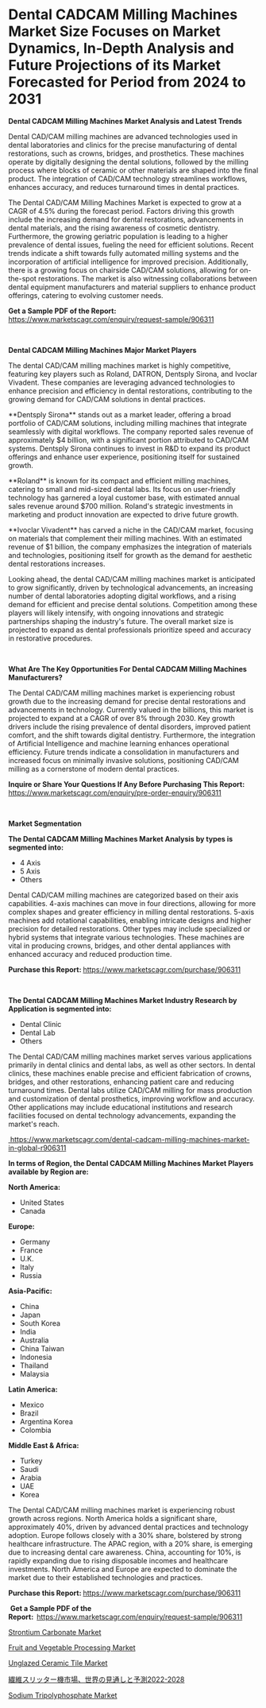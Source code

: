 <p><h1>Dental CADCAM Milling Machines Market Size Focuses on Market Dynamics, In-Depth Analysis and Future Projections of its Market Forecasted for Period from 2024 to 2031</h1></p><p><strong>Dental CADCAM Milling Machines Market Analysis and Latest Trends</strong></p>
<p><p>Dental CAD/CAM milling machines are advanced technologies used in dental laboratories and clinics for the precise manufacturing of dental restorations, such as crowns, bridges, and prosthetics. These machines operate by digitally designing the dental solutions, followed by the milling process where blocks of ceramic or other materials are shaped into the final product. The integration of CAD/CAM technology streamlines workflows, enhances accuracy, and reduces turnaround times in dental practices.</p><p>The Dental CAD/CAM Milling Machines Market is expected to grow at a CAGR of 4.5% during the forecast period. Factors driving this growth include the increasing demand for dental restorations, advancements in dental materials, and the rising awareness of cosmetic dentistry. Furthermore, the growing geriatric population is leading to a higher prevalence of dental issues, fueling the need for efficient solutions. Recent trends indicate a shift towards fully automated milling systems and the incorporation of artificial intelligence for improved precision. Additionally, there is a growing focus on chairside CAD/CAM solutions, allowing for on-the-spot restorations. The market is also witnessing collaborations between dental equipment manufacturers and material suppliers to enhance product offerings, catering to evolving customer needs.</p></p>
<p><strong>Get a Sample PDF of the Report:&nbsp;</strong> <a href="https://www.marketscagr.com/enquiry/request-sample/906311">https://www.marketscagr.com/enquiry/request-sample/906311</a></p>
<p>&nbsp;</p>
<p><strong>Dental CADCAM Milling Machines Major Market Players</strong></p>
<p><p>The dental CAD/CAM milling machines market is highly competitive, featuring key players such as Roland, DATRON, Dentsply Sirona, and Ivoclar Vivadent. These companies are leveraging advanced technologies to enhance precision and efficiency in dental restorations, contributing to the growing demand for CAD/CAM solutions in dental practices.</p><p>**Dentsply Sirona** stands out as a market leader, offering a broad portfolio of CAD/CAM solutions, including milling machines that integrate seamlessly with digital workflows. The company reported sales revenue of approximately $4 billion, with a significant portion attributed to CAD/CAM systems. Dentsply Sirona continues to invest in R&D to expand its product offerings and enhance user experience, positioning itself for sustained growth.</p><p>**Roland** is known for its compact and efficient milling machines, catering to small and mid-sized dental labs. Its focus on user-friendly technology has garnered a loyal customer base, with estimated annual sales revenue around $700 million. Roland's strategic investments in marketing and product innovation are expected to drive future growth.</p><p>**Ivoclar Vivadent** has carved a niche in the CAD/CAM market, focusing on materials that complement their milling machines. With an estimated revenue of $1 billion, the company emphasizes the integration of materials and technologies, positioning itself for growth as the demand for aesthetic dental restorations increases.</p><p>Looking ahead, the dental CAD/CAM milling machines market is anticipated to grow significantly, driven by technological advancements, an increasing number of dental laboratories adopting digital workflows, and a rising demand for efficient and precise dental solutions. Competition among these players will likely intensify, with ongoing innovations and strategic partnerships shaping the industry's future. The overall market size is projected to expand as dental professionals prioritize speed and accuracy in restorative procedures.</p></p>
<p>&nbsp;</p>
<p><strong>What Are The Key Opportunities For Dental CADCAM Milling Machines Manufacturers?</strong></p>
<p><p>The Dental CAD/CAM milling machines market is experiencing robust growth due to the increasing demand for precise dental restorations and advancements in technology. Currently valued in the billions, this market is projected to expand at a CAGR of over 8% through 2030. Key growth drivers include the rising prevalence of dental disorders, improved patient comfort, and the shift towards digital dentistry. Furthermore, the integration of Artificial Intelligence and machine learning enhances operational efficiency. Future trends indicate a consolidation in manufacturers and increased focus on minimally invasive solutions, positioning CAD/CAM milling as a cornerstone of modern dental practices.</p></p>
<p><strong>Inquire or Share Your Questions If Any Before Purchasing This Report:</strong> <a href="https://www.marketscagr.com/enquiry/pre-order-enquiry/906311">https://www.marketscagr.com/enquiry/pre-order-enquiry/906311</a></p>
<p>&nbsp;</p>
<p><strong>Market Segmentation</strong></p>
<p><strong>The Dental CADCAM Milling Machines Market Analysis by types is segmented into:</strong></p>
<p><ul><li>4 Axis</li><li>5 Axis</li><li>Others</li></ul></p>
<p><p>Dental CAD/CAM milling machines are categorized based on their axis capabilities. 4-axis machines can move in four directions, allowing for more complex shapes and greater efficiency in milling dental restorations. 5-axis machines add rotational capabilities, enabling intricate designs and higher precision for detailed restorations. Other types may include specialized or hybrid systems that integrate various technologies. These machines are vital in producing crowns, bridges, and other dental appliances with enhanced accuracy and reduced production time.</p></p>
<p><strong>Purchase this Report:&nbsp;</strong><a href="https://www.marketscagr.com/purchase/906311">https://www.marketscagr.com/purchase/906311</a></p>
<p>&nbsp;</p>
<p><strong>The Dental CADCAM Milling Machines Market Industry Research by Application is segmented into:</strong></p>
<p><ul><li>Dental Clinic</li><li>Dental Lab</li><li>Others</li></ul></p>
<p><p>The Dental CAD/CAM milling machines market serves various applications primarily in dental clinics and dental labs, as well as other sectors. In dental clinics, these machines enable precise and efficient fabrication of crowns, bridges, and other restorations, enhancing patient care and reducing turnaround times. Dental labs utilize CAD/CAM milling for mass production and customization of dental prosthetics, improving workflow and accuracy. Other applications may include educational institutions and research facilities focused on dental technology advancements, expanding the market's reach.</p></p>
<p><a href="https://www.marketscagr.com/dental-cadcam-milling-machines-market-in-global-r906311">&nbsp;https://www.marketscagr.com/dental-cadcam-milling-machines-market-in-global-r906311</a></p>
<p><strong>In terms of Region, the Dental CADCAM Milling Machines Market Players available by Region are:</strong></p>
<p>
    <p> <strong> North America: </strong>
        <ul>
            <li>United States</li>
            <li>Canada</li>
        </ul>
        </p> 
    <p> <strong> Europe: </strong>
        <ul>
            <li>Germany</li>
            <li>France</li>
            <li>U.K.</li>
            <li>Italy</li>
            <li>Russia</li>
        </ul>
        </p> 
    <p> <strong> Asia-Pacific: </strong>
        <ul>
            <li>China</li>
            <li>Japan</li>
            <li>South Korea</li>
            <li>India</li>
            <li>Australia</li>
            <li>China Taiwan</li>
            <li>Indonesia</li>
            <li>Thailand</li>
            <li>Malaysia</li>
        </ul>
        </p> 
    <p> <strong> Latin America: </strong>
        <ul>
            <li>Mexico</li>
            <li>Brazil</li>
            <li>Argentina Korea</li>
            <li>Colombia</li>
        </ul>
        </p> 
    <p> <strong> Middle East & Africa: </strong>
        <ul>
            <li>Turkey</li>
            <li>Saudi</li>
            <li>Arabia</li>
            <li>UAE</li>
            <li>Korea</li>
        </ul>
    </p>
    </p>
<p><p>The Dental CAD/CAM milling machines market is experiencing robust growth across regions. North America holds a significant share, approximately 40%, driven by advanced dental practices and technology adoption. Europe follows closely with a 30% share, bolstered by strong healthcare infrastructure. The APAC region, with a 20% share, is emerging due to increasing dental care awareness. China, accounting for 10%, is rapidly expanding due to rising disposable incomes and healthcare investments. North America and Europe are expected to dominate the market due to their established technologies and practices.</p></p>
<p><strong>Purchase this Report: </strong><a href="https://www.marketscagr.com/purchase/906311">https://www.marketscagr.com/purchase/906311</a></p>
<p>&nbsp;<strong>Get a Sample PDF of the Report:&nbsp;&nbsp;</strong><a href="https://www.marketscagr.com/enquiry/request-sample/906311">https://www.marketscagr.com/enquiry/request-sample/906311</a></p>
<p><strong></strong></p>
<p><p><a href="https://issuu.com/reportprime-2/docs/strontium-carbonate-market-size-203_dd081feed92282">Strontium Carbonate Market</a></p><p><a href="https://www.linkedin.com/pulse/strategic-roadmap-global-fruit-vegetable-processing-market-aku8e?trackingId=ZgkaonlvRhefdYiFTApXDg%3D%3D">Fruit and Vegetable Processing Market</a></p><p><a href="https://medium.com/@sahanad234/the-global-unglazed-ceramic-tile-market-is-at-the-forefront-of-innovation-driving-rapid-industry-7574ead37c47">Unglazed Ceramic Tile Market</a></p><p><a href="https://medium.com/@olyy49keyt/textile-slitting-machine-market-global-outlook-and-forecast-2022-2028-d98ec7c821af">繊維スリッター機市場、世界の見通しと予測2022-2028</a></p><p><a href="https://issuu.com/reportprime-2/docs/sodium-tripolyphosphate-market-size_e436d74d1041b2">Sodium Tripolyphosphate Market</a></p></p>